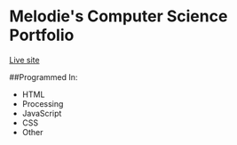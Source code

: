 # Melodie's Computer Science Portfolio

[Live site](https://mcoding1.github.io/melodieebrahimi/)

##Programmed In:
- HTML
- Processing
- JavaScript
- CSS
- Other
